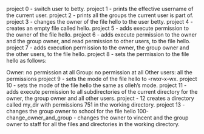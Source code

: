 project 0 - switch user to betty.
project 1 - prints the effective username of the current user.
project 2 - prints all the groups the current user is part of.
project 3 - changes the owner of the file hello to the user betty.
project 4 - creates an empty file called hello.
project 5 - adds execute permission to the owner of the file hello.
project 6 - adds execute permission to the owner and the group owner, and read permission to other users, to the file hello.
project 7 - adds execution permission to the owner, the group owner and the other users, to the file hello.
project 8 - sets the permission to the file hello as follows:

Owner: no permission at all
Group: no permission at all
Other users: all the permissions
project 9 - sets the mode of the file hello to -rwxr-x-wx.
project 10 - sets the mode of the file hello the same as olleh’s mode.
project 11 - adds execute permission to all subdirectories of the current directory for the owner, the group owner and all other users.
project - 12 creates a directory called my_dir with permissions 751 in the working directory.
project 13 - changes the group owner to school for the file hello
100-change_owner_and_group - changes the owner to vincent and the group owner to staff for all the files and directories in the working directory.
